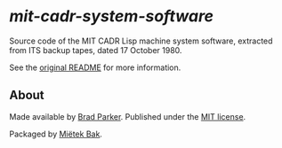 _mit-cadr-system-software_
==========================

Source code of the MIT CADR Lisp machine system software, extracted from ITS backup tapes, dated 17 October 1980.

See the [original README](src/README) for more information.


About
-----

Made available by [Brad Parker](http://www.heeltoe.com/retro/mit/mit_cadr_lmss.html).  Published under the [MIT license](src/LICENSE).

Packaged by [Miëtek Bak](https://mietek.io/).
